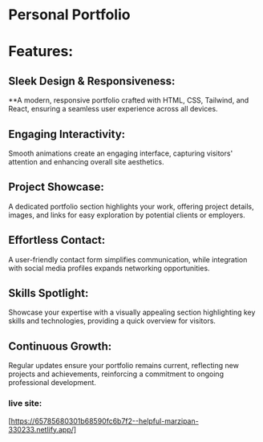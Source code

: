 # Personal Portfolio
# Features:

## Sleek Design & Responsiveness:
 **A modern, responsive portfolio crafted with HTML, CSS, Tailwind, and React, ensuring a seamless user experience across all devices.

## Engaging Interactivity:
 Smooth animations create an engaging interface, capturing visitors' attention and enhancing overall site aesthetics.

## Project Showcase:
A dedicated portfolio section highlights your work, offering project details, images, and links for easy exploration by potential clients or employers.

## Effortless Contact:
A user-friendly contact form simplifies communication, while integration with social media profiles expands networking opportunities.

## Skills Spotlight:
Showcase your expertise with a visually appealing section highlighting key skills and technologies, providing a quick overview for visitors.

## Continuous Growth:
Regular updates ensure your portfolio remains current, reflecting new projects and achievements, reinforcing a commitment to ongoing professional development.


### live site:
[https://65785680301b68590fc6b7f2--helpful-marzipan-330233.netlify.app/]